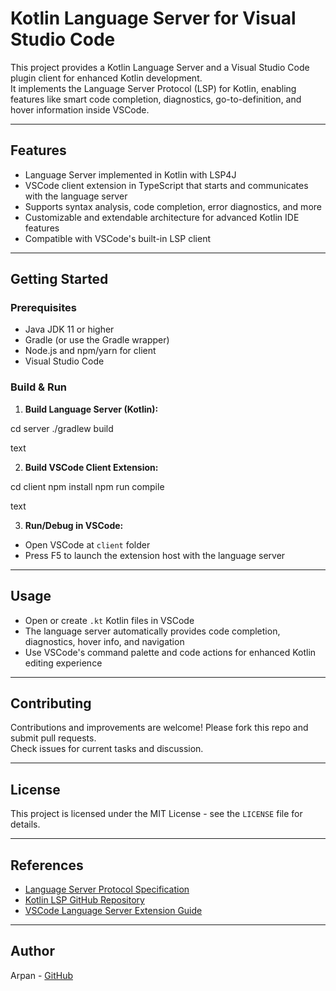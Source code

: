 # Kotlin Language Server for Visual Studio Code

This project provides a Kotlin Language Server and a Visual Studio Code plugin client for enhanced Kotlin development.  
It implements the Language Server Protocol (LSP) for Kotlin, enabling features like smart code completion, diagnostics, go-to-definition, and hover information inside VSCode.

---

## Features

- Language Server implemented in Kotlin with LSP4J  
- VSCode client extension in TypeScript that starts and communicates with the language server  
- Supports syntax analysis, code completion, error diagnostics, and more  
- Customizable and extendable architecture for advanced Kotlin IDE features  
- Compatible with VSCode's built-in LSP client  

---

## Getting Started

### Prerequisites

- Java JDK 11 or higher  
- Gradle (or use the Gradle wrapper)  
- Node.js and npm/yarn for client  
- Visual Studio Code  

### Build & Run

1. **Build Language Server (Kotlin):**

cd server
./gradlew build

text

2. **Build VSCode Client Extension:**

cd client
npm install
npm run compile

text

3. **Run/Debug in VSCode:**

- Open VSCode at `client` folder  
- Press F5 to launch the extension host with the language server  

---

## Usage

- Open or create `.kt` Kotlin files in VSCode  
- The language server automatically provides code completion, diagnostics, hover info, and navigation  
- Use VSCode's command palette and code actions for enhanced Kotlin editing experience  

---

## Contributing

Contributions and improvements are welcome! Please fork this repo and submit pull requests.  
Check issues for current tasks and discussion.

---

## License

This project is licensed under the MIT License - see the `LICENSE` file for details.

---

## References

- [Language Server Protocol Specification](https://microsoft.github.io/language-server-protocol/)  
- [Kotlin LSP GitHub Repository](https://github.com/Kotlin/kotlin-lsp.git)  
- [VSCode Language Server Extension Guide](https://code.visualstudio.com/api/language-extensions/language-server-extension-guide)  

---

## Author

Arpan - [GitHub](https://github.com/arpancodez)
